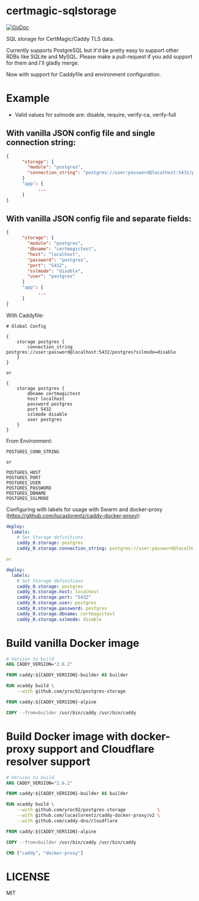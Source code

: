 # certmagic-sqlstorage

[![GoDoc](https://godoc.org/github.com/yroc92/certmagic-sqlstorage?status.svg)](https://godoc.org/github.com/yroc92/certmagic-sqlstorage)

SQL storage for CertMagic/Caddy TLS data.

Currently supports PostgreSQL but it'd be pretty easy to support other RDBs like
SQLite and MySQL. Please make a pull-request if you add support for them and I'll
gladly merge.

Now with support for Caddyfile and environment configuration.

# Example
- Valid values for sslmode are: disable, require, verify-ca, verify-full

## With vanilla JSON config file and single connection string:
```json
{
	  "storage": {
		"module": "postgres",
		"connection_string": "postgres://user:password@localhost:5432/postgres?sslmode=disable"
	  }
	  "app": {
	    	...
	  }
}
```

## With vanilla JSON config file and separate fields:
```json
{
	  "storage": {
		"module": "postgres",
		"dbname": "certmagictest",
		"host": "localhost",
		"password": "postgres",
		"port": "5432",
		"sslmode": "disable",
		"user": "postgres"
	  }
	  "app": {
	    	...
	  }
}
```

With Caddyfile:
```Caddyfile
# Global Config

{
	storage postgres {
		connection_string postgres://user:password@localhost:5432/postgres?sslmode=disable
	}
}

or 

{
	storage postgres {
		dbname certmagictest
		host localhost
		password postgres
		port 5432
		sslmode disable
		user postgres
	}
}
```

From Environment:
```text
POSTGRES_CONN_STRING

or

POSTGRES_HOST
POSTGRES_PORT
POSTGRES_USER
POSTGRES_PASSWORD
POSTGRES_DBNAME
POSTGRES_SSLMODE
```

Configuring with labels for usage with Swarm and docker-proxy (https://github.com/lucaslorentz/caddy-docker-proxy):
```yaml
deploy:
  labels:
    # Set Storage definitions
    caddy_0.storage: postgres
    caddy_0.storage.connection_string: postgres://user:password@localhost:5432/postgres?sslmode=disable

or

deploy:
  labels:
    # Set Storage definitions
    caddy_0.storage: postgres
    caddy_0.storage.host: localhost
    caddy_0.storage.port: "5432"
    caddy_0.storage.user: postgres
    caddy_0.storage.password: postgres
    caddy_0.storage.dbname: certmagictest
    caddy_0.storage.sslmode: disable
```

# Build vanilla Docker image
```Dockerfile
# Version to build
ARG CADDY_VERSION="2.6.2"

FROM caddy:${CADDY_VERSION}-builder AS builder

RUN xcaddy build \
    --with github.com/yroc92/postgres-storage

FROM caddy:${CADDY_VERSION}-alpine

COPY --from=builder /usr/bin/caddy /usr/bin/caddy
```

# Build Docker image with docker-proxy support and Cloudflare resolver support
```Dockerfile
# Version to build
ARG CADDY_VERSION="2.6.2"

FROM caddy:${CADDY_VERSION}-builder AS builder

RUN xcaddy build \
    --with github.com/yroc92/postgres-storage            \
    --with github.com/lucaslorentz/caddy-docker-proxy/v2 \
    --with github.com/caddy-dns/cloudflare

FROM caddy:${CADDY_VERSION}-alpine

COPY --from=builder /usr/bin/caddy /usr/bin/caddy

CMD ["caddy", "docker-proxy"]
```

# LICENSE

MIT
